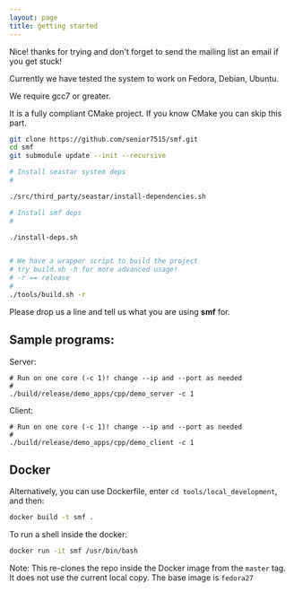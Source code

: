 ```yaml
---
layout: page
title: getting started 
---
```


<p class="message">
  Nice! thanks for trying and don't forget to 
  send the mailing list an email if you get stuck! 
</p>


Currently we have tested the system to work on Fedora, Debian, Ubuntu. 

We require gcc7 or greater.

It is a fully compliant CMake project. If you know CMake you can skip this part.


```bash
git clone https://github.com/senior7515/smf.git
cd smf
git submodule update --init --recursive

# Install seastar system deps
#

./src/third_party/seastar/install-dependencies.sh

# Install smf deps
#

./install-deps.sh


# We have a wrapper script to build the project
# try build.sh -h for more advanced usage!
# -r == release
#
./tools/build.sh -r
```

Please drop us a line and tell us what you are using 
**smf** for. 

## Sample programs:

Server:

```
# Run on one core (-c 1)! change --ip and --port as needed
#
./build/release/demo_apps/cpp/demo_server -c 1 
```

Client: 
```
# Run on one core (-c 1)! change --ip and --port as needed
#
./build/release/demo_apps/cpp/demo_client -c 1 
```


## Docker

Alternatively, you can use Dockerfile, 
enter `cd tools/local_development`, and then:

```bash
docker build -t smf . 
```

To run a shell inside the docker: 

```bash
docker run -it smf /usr/bin/bash
```

Note: This re-clones the repo inside the Docker image
from the `master` tag. It does not use the current local copy.
The base image is `fedora27`
